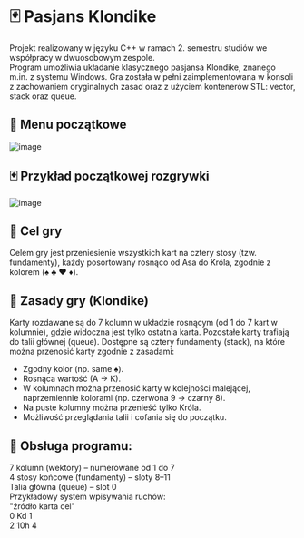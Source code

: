 # 🃏 Pasjans Klondike
Projekt realizowany w języku C++ w ramach 2. semestru studiów we współpracy w dwuosobowym zespole.  
Program umożliwia układanie klasycznego pasjansa Klondike, znanego m.in. z systemu Windows. Gra została w pełni zaimplementowana w konsoli z zachowaniem oryginalnych zasad oraz z użyciem kontenerów STL: vector, stack oraz queue.
## 🧭 Menu początkowe
![image](https://github.com/user-attachments/assets/da540d19-0c15-4317-981f-e7b9c99f093b)
## 🃏 Przykład początkowej rozgrywki
![image](https://github.com/user-attachments/assets/4776854c-c19e-46d1-8e2f-67c055f11258)
## 🎯 Cel gry
Celem gry jest przeniesienie wszystkich kart na cztery stosy (tzw. fundamenty), każdy posortowany rosnąco od Asa do Króla, zgodnie z kolorem (♠ ♣ ♥ ♦).
## 🧩 Zasady gry (Klondike)
Karty rozdawane są do 7 kolumn w układzie rosnącym (od 1 do 7 kart w kolumnie), gdzie widoczna jest tylko ostatnia karta.
Pozostałe karty trafiają do talii głównej (queue).
Dostępne są cztery fundamenty (stack), na które można przenosić karty zgodnie z zasadami:
* Zgodny kolor (np. same ♠).
* Rosnąca wartość (A → K).
* W kolumnach można przenosić karty w kolejności malejącej, naprzemiennie kolorami (np. czerwona 9 → czarny 8).
* Na puste kolumny można przenieść tylko Króla.
* Możliwość przeglądania talii i cofania się do początku.
## 🧠 Obsługa programu:
7 kolumn (wektory) – numerowane od 1 do 7  
4 stosy końcowe (fundamenty) – sloty 8–11  
Talia główna (queue) – slot 0  
Przykładowy system wpisywania ruchów:  
"źródło karta cel"  
0 Kd 1  
2 10h 4  
